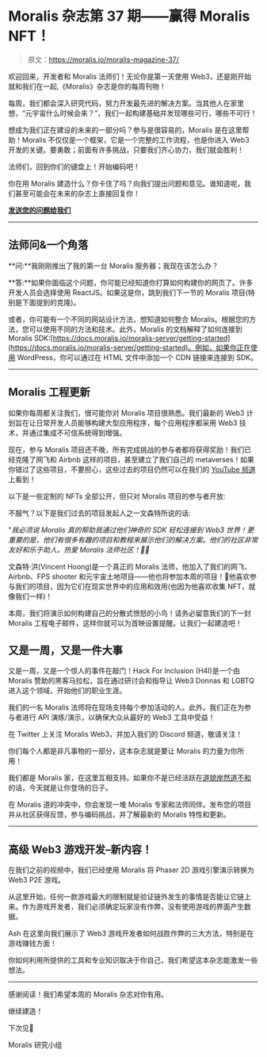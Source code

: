 # Moralis 杂志第 37 期——赢得 Moralis NFT！

> 原文：<https://moralis.io/moralis-magazine-37/>

欢迎回来，开发者和 Moralis 法师们！无论你是第一天使用 Web3，还是刚开始就和我们在一起,《Moralis》杂志是你的每周刊物！

每周，我们都会深入研究代码，努力开发最先进的解决方案。当其他人在家里想，“元宇宙什么时候会来？”，我们一起构建基础并发现哪些可行，哪些不可行！

想成为我们正在建设的未来的一部分吗？参与是很容易的，Moralis 是在这里帮助！Moralis 不仅仅是一个框架，它是一个完整的工作流程，也是你进入 Web3 开发的关键。要勇敢；前面有许多挑战，只要我们齐心协力，我们就会胜利！

法师们，回到你们的键盘上！开始编码吧！

你在用 Moralis 建造什么？你卡住了吗？向我们提出问题和意见。谁知道呢，我们甚至可能会在未来的杂志上直接回复你！

[**发送您的问题给我们**](https://ivanontech.typeform.com/to/R9K5lnGe)

* * *

## **法师问&一个角落**

**问:**我刚刚推出了我的第一台 Moralis 服务器；我现在该怎么办？

**答:**如果你面临这个问题，你可能已经知道你打算如何构建你的网页了。许多开发人员会选择使用 ReactJS。如果这是你，跳到我们下一节的 Moralis 项目(特别是下面提到的克隆)。

或者，你可能有一个不同的网站设计方法，想知道如何整合 Moralis。根据您的方法，您可以使用不同的方法和技术。此外，Moralis 的文档解释了如何连接到 Moralis SDK:[https://docs.moralis.io/moralis-server/getting-started](https://docs.moralis.io/moralis-server/getting-started)。例如，如果你正在使用 WordPress，你可以通过在 HTML 文件中添加一个 CDN 链接来连接到 SDK。

* * *

## **Moralis 工程更新**

如果你每周都关注我们，很可能你对 Moralis 项目很熟悉。我们最新的 Web3 计划旨在让日常开发人员能够构建大型应用程序，每个应用程序都采用 Web3 技术，并通过集成不可信系统得到增强。

现在，参与 Moralis 项目还不晚，所有完成挑战的参与者都将获得奖励！我们已经克隆了网飞和 Airbnb 这样的项目，甚至建立了我们自己的 metaverses！如果你错过了这些项目，不要担心，这些过去的项目仍然可以在我们的 [YouTube 频道](https://www.youtube.com/channel/UCgWS9Q3P5AxCWyQLT2kQhBw)上看到！

以下是一些定制的 NFTs 全部公开，但只对 Moralis 项目的参与者开放:

不服气？以下是我们过去的项目发起人之一文森特所说的话:

"*我必须说 Moralis 真的帮助我通过他们神奇的 SDK 轻松连接到 Web3 世界！更重要的是，他们有很多有趣的项目和教程来展示他们的解决方案。他们的社区非常友好和乐于助人。热爱 Moralis 法师社区！🧙‍♂️*

文森特·洪(Vincent Hoong)是一个真正的 Moralis 法师，他加入了我们的网飞、Airbnb、FPS shooter 和元宇宙土地项目——他也将参加本周的项目！🤩他喜欢参与我们的项目，因为它们在现实世界中的应用和效用(也因为他喜欢收集 NFT，就像我们一样)！

本周，我们将演示如何构建自己的分散式愤怒的小鸟！请务必留意我们的下一封 Moralis 工程电子邮件，这样你就可以为首映设置提醒。让我们一起建造吧！

## **又是一周，又是一件大事**

又是一周，又是一个惊人的事件在敲门！Hack For Inclusion (H4I)是一个由 Moralis 赞助的黑客马拉松，旨在通过研讨会和指导让 Web3 Donnas 和 LGBTQ 进入这个领域，开始他们的职业生涯。

我们的一名 Moralis 法师将在现场支持每个参加活动的人。此外，我们正在为参与者进行 API 演练/演示，以确保大众从最好的 Web3 工具中受益！

在 Twitter 上关注 Moralis Web3，并加入我们的 Discord 频道，敬请关注！

你们每个人都是非凡事物的一部分，这本杂志就是要让 Moralis 的力量为你所用！

我们都是 Moralis 家，在这里互相支持。如果你不是已经活跃在[道貌岸然道不和](https://discord.com/invite/P9N9HF97hH)的话，今天就是让你登场的日子。

在 Moralis 道的冲突中，你会发现一堆 Moralis 专家和法师同伴。发布您的项目并从社区获得反馈，参与编码挑战，并了解最新的 Moralis 特性和更新。

* * *

## **高级 Web3 游戏开发–新内容！**

在我们之前的视频中，我们已经使用 Moralis 将 Phaser 2D 游戏引擎演示转换为 Web3 P2E 游戏。

从这里开始，任何一款游戏最大的限制就是验证链外发生的事情是否能让它链上来。作为游戏开发者，我们必须确定玩家没有作弊，没有使用游戏的界面产生数据。

Ash 在这里向我们展示了 Web3 游戏开发者如何战胜作弊的三大方法，特别是在游戏赚钱方面！

你如何利用所提供的工具和专业知识取决于你自己，我们希望这本杂志能激发一些想法。

* * *

感谢阅读！我们希望本周的 Moralis 杂志对你有用。

继续建造！

下次见💚

Moralis 研究小组